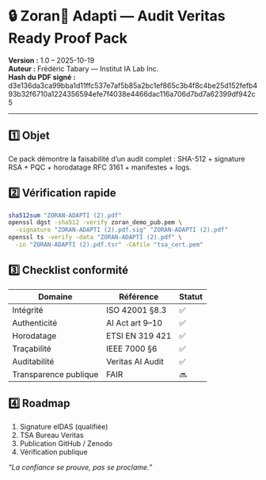 # 🔒 Zoran🦋 Adapti — Audit Veritas Ready Proof Pack
**Version :** 1.0 – 2025-10-19  
**Auteur :** Frédéric Tabary — Institut IA Lab Inc.  
**Hash du PDF signé :** d3e136da3ca99bba1d11ffc537e7af5b85a2bc1ef865c3b4f8c4be25d152fefb493b32f6710a1224356594efe7f4038e4466dac116a706d7bd7a62399df942c5

---
## 1️⃣ Objet
Ce pack démontre la faisabilité d’un audit complet : SHA-512 + signature RSA + PQC + horodatage RFC 3161 + manifestes + logs.

## 2️⃣ Vérification rapide
```bash
sha512sum "ZORAN-ADAPTI (2).pdf"
openssl dgst -sha512 -verify zoran_demo_pub.pem \
  -signature "ZORAN-ADAPTI (2).pdf.sig" "ZORAN-ADAPTI (2).pdf"
openssl ts -verify -data "ZORAN-ADAPTI (2).pdf" \
  -in "ZORAN-ADAPTI (2).pdf.tsr" -CAfile "tsa_cert.pem"
```

## 3️⃣ Checklist conformité
| Domaine | Référence | Statut |
|----------|------------|--------|
| Intégrité | ISO 42001 §8.3 | ✅ |
| Authenticité | AI Act art 9–10 | ✅ |
| Horodatage | ETSI EN 319 421 | ✅ |
| Traçabilité | IEEE 7000 §6 | ✅ |
| Auditabilité | Veritas AI Audit | ✅ |
| Transparence publique | FAIR | 🔜 |

## 4️⃣ Roadmap
1. Signature eIDAS (qualifiée)
2. TSA Bureau Veritas
3. Publication GitHub / Zenodo
4. Vérification publique

*“La confiance se prouve, pas se proclame.”*
